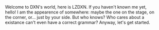Welcome to DXN's world, here is LZDXN.
If you haven't known me yet, hello! I am the appearence of somewhere: maybe the one on the stage, on the corner, or... just by your side. But who knows? Who cares about a existance can't even have a correct grammar?
Anyway, let's get started.
